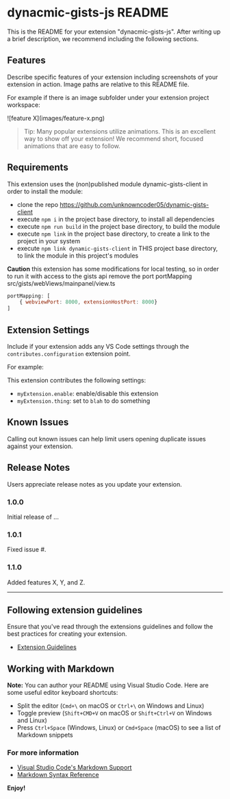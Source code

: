 # dynacmic-gists-js README

This is the README for your extension "dynacmic-gists-js". After writing up a brief description, we recommend including the following sections.

## Features

Describe specific features of your extension including screenshots of your extension in action. Image paths are relative to this README file.

For example if there is an image subfolder under your extension project workspace:

\!\[feature X\]\(images/feature-x.png\)

> Tip: Many popular extensions utilize animations. This is an excellent way to show off your extension! We recommend short, focused animations that are easy to follow.

## Requirements

This extension uses the (non)published module dynamic-gists-client
in order to install the module:
- clone the repo https://github.com/unknowncoder05/dynamic-gists-client
- execute `npm i` in the project base directory, to install all dependencies
- execute `npm run build` in the project base directory, to build the module
- execute `npm link` in the project base directory, to create a link to the project in your system
- execute `npm link dynamic-gists-client` in THIS project base directory, to link the module in this project's modules


**Caution**
this extension has some modifications for local testing, so in order to run it with access to the gists api
remove the port portMapping src/gists/webViews/mainpanel/view.ts
```js
portMapping: [
    { webviewPort: 8000, extensionHostPort: 8000}
]
```

## Extension Settings

Include if your extension adds any VS Code settings through the `contributes.configuration` extension point.

For example:

This extension contributes the following settings:

* `myExtension.enable`: enable/disable this extension
* `myExtension.thing`: set to `blah` to do something

## Known Issues

Calling out known issues can help limit users opening duplicate issues against your extension.

## Release Notes

Users appreciate release notes as you update your extension.

### 1.0.0

Initial release of ...

### 1.0.1

Fixed issue #.

### 1.1.0

Added features X, Y, and Z.

-----------------------------------------------------------------------------------------------------------
## Following extension guidelines

Ensure that you've read through the extensions guidelines and follow the best practices for creating your extension.

* [Extension Guidelines](https://code.visualstudio.com/api/references/extension-guidelines)

## Working with Markdown

**Note:** You can author your README using Visual Studio Code.  Here are some useful editor keyboard shortcuts:

* Split the editor (`Cmd+\` on macOS or `Ctrl+\` on Windows and Linux)
* Toggle preview (`Shift+CMD+V` on macOS or `Shift+Ctrl+V` on Windows and Linux)
* Press `Ctrl+Space` (Windows, Linux) or `Cmd+Space` (macOS) to see a list of Markdown snippets

### For more information

* [Visual Studio Code's Markdown Support](http://code.visualstudio.com/docs/languages/markdown)
* [Markdown Syntax Reference](https://help.github.com/articles/markdown-basics/)

**Enjoy!**

